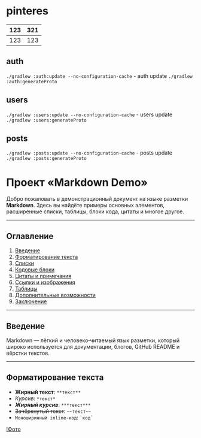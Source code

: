 # pinteres

|123|321|
|--|--|
|123|123|

## auth
`./gradlew :auth:update --no-configuration-cache` - auth update
`./gradlew :auth:generateProto` 


## users
`./gradlew :users:update --no-configuration-cache` - users update
`./gradlew :users:generateProto` 


## posts
`./gradlew :posts:update --no-configuration-cache` - posts update
`./gradlew :posts:generateProto` 

# Проект «Markdown Demo»

Добро пожаловать в демонстрационный документ на языке разметки **Markdown**. Здесь вы найдёте примеры основных элементов, расширенные списки, таблицы, блоки кода, цитаты и многое другое.

---

## Оглавление

1. [Введение](#введение)  
2. [Форматирование текста](#форматирование-текста)  
3. [Списки](#списки)  
4. [Кодовые блоки](#кодовые-блоки)  
5. [Цитаты и примечания](#цитаты-и-примечания)  
6. [Ссылки и изображения](#ссылки-и-изображения)  
7. [Таблицы](#таблицы)  
8. [Дополнительные возможности](#дополнительные-возможности)  
9. [Заключение](#заключение)  

---

## Введение

Markdown — лёгкий и человеко‑читаемый язык разметки, который широко используется для документации, блогов, GitHub README и вёрстки текстов.

---

## Форматирование текста

- **Жирный текст**: `**текст**`  
- *Курсив*: `*текст*`  
- ***Жирный курсив***: `***текст***`  
- ~~Зачёркнутый текст~~: `~~текст~~`  
- `Моноширинный inline-код`: `` `код` ``

[!Фото](https://avatars.mds.yandex.net/i?id=2828c9d7433500e5bd496abd893a77ab_l-5349316-images-thumbs&n=13 "Фото")
